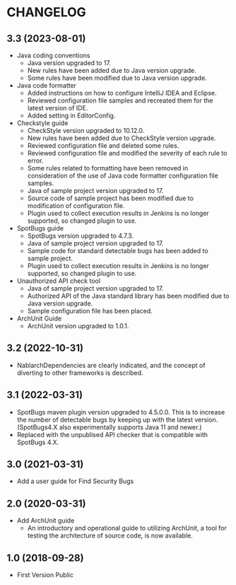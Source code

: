 # CHANGELOG

## 3.3 (2023-08-01)

- Java coding conventions
  - Java version upgraded to 17.
  - New rules have been added due to Java version upgrade.
  - Some rules have been modified due to Java version upgrade.
- Java code formatter
  - Added instructions on how to configure IntelliJ IDEA and Eclipse.
  - Reviewed configuration file samples and recreated them for the latest version of IDE.
  - Added setting in EditorConfig.
- Checkstyle guide
  - CheckStyle version upgraded to 10.12.0.
  - New rules have been added due to CheckStyle version upgrade.
  - Reviewed configuration file and deleted some rules.
  - Reviewed configuration file and modified the severity of each rule to error.
  - Some rules related to formatting have been removed in consideration of the use of Java code formatter configuration file samples.
  - Java of sample project version upgraded to 17.
  - Source code of sample project has been modified due to modification of configuration file.
  - Plugin used to collect execution results in Jenkins is no longer supported, so changed plugin to use.
- SpotBugs guide
  - SpotBugs version upgraded to 4.7.3.
  - Java of sample project version upgraded to 17.
  - Sample code for standard detectable bugs has been added to sample project.
  - Plugin used to collect execution results in Jenkins is no longer supported, so changed plugin to use.
- Unauthorized API check tool
  - Java of sample project version upgraded to 17.
  - Authorized API of the Java standard library has been modified due to Java version upgrade.
  - Sample configuration file has been placed.
- ArchUnit Guide
  - ArchUnit version upgraded to 1.0.1.

## 3.2 (2022-10-31)

- NablarchDependencies are clearly indicated, and the concept of diverting to other frameworks is described.

## 3.1 (2022-03-31)

- SpotBugs maven plugin version upgraded to 4.5.0.0.
  This is to increase the number of detectable bugs by keeping up with the latest version.
  (SpotBugs4.X also experimentally supports Java 11 and newer.)
- Replaced with the unpublised API checker that is compatible with SpotBugs 4.X.

## 3.0 (2021-03-31)

- Add a user guide for Find Security Bugs
 
## 2.0 (2020-03-31)

- Add ArchUnit guide
  - An introductory and operational guide to utilizing ArchUnit, a tool for testing the architecture of source code, is now available.

## 1.0 (2018-09-28)

- First Version Public
